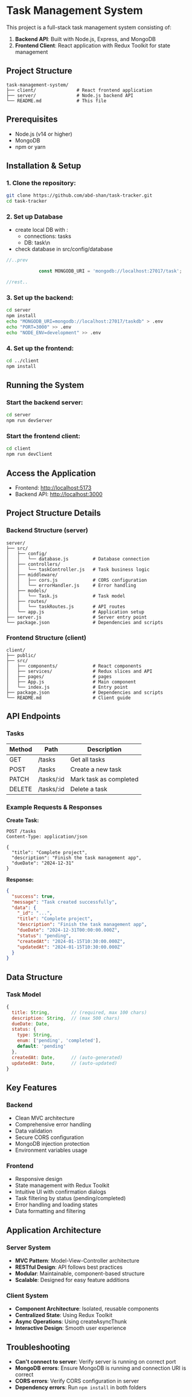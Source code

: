# Task Management System

This project is a full-stack task management system consisting of:

1. **Backend API**: Built with Node.js, Express, and MongoDB
2. **Frontend Client**: React application with Redux Toolkit for state management

## Project Structure

```
task-management-system/
├── client/               # React frontend application
├── server/               # Node.js backend API
└── README.md             # This file
```

## Prerequisites

- Node.js (v14 or higher)
- MongoDB
- npm or yarn

## Installation & Setup

### 1. Clone the repository:
```bash
git clone https://github.com/abd-shan/task-tracker.git
cd task-tracker
```

### 2. Set up Database

- create local DB with :
  - connections: tasks  
  - DB: task\n
- check database in src/config/database 
```js
//..prev

            const MONGODB_URI = 'mongodb://localhost:27017/task';

//rest..
```


### 3. Set up the backend:
```bash
cd server
npm install
echo "MONGODB_URI=mongodb://localhost:27017/taskdb" > .env
echo "PORT=3000" >> .env
echo "NODE_ENV=development" >> .env
```

### 4. Set up the frontend:
```bash
cd ../client
npm install
```

## Running the System

### Start the backend server:
```bash
cd server
npm run devServer
```

### Start the frontend client:
```bash
cd client
npm run devClient
```

## Access the Application

- Frontend: [http://localhost:5173](http://localhost:5173)
- Backend API: [http://localhost:3000](http://localhost:3000)

## Project Structure Details

### Backend Structure (server)
```
server/
├── src/
│   ├── config/
│   │   └── database.js         # Database connection
│   ├── controllers/
│   │   └── taskController.js   # Task business logic
│   ├── middleware/
│   │   ├── cors.js             # CORS configuration
│   │   └── errorHandler.js     # Error handling
│   ├── models/
│   │   └── Task.js             # Task model
│   ├── routes/
│   │   └── taskRoutes.js       # API routes
│   └── app.js                  # Application setup
├── server.js                   # Server entry point
└── package.json                # Dependencies and scripts
```

### Frontend Structure (client)
```
client/
├── public/
├── src/
│   ├── components/             # React components
│   ├── services/               # Redux slices and API
│   ├── pages/                  # pages 
│   ├── App.js                  # Main component
│   └── index.js                # Entry point
├── package.json                # Dependencies and scripts
└── README.md                   # Client guide
```

## API Endpoints

### Tasks

| Method | Path       | Description                |
|--------|------------|----------------------------|
| GET    | /tasks    | Get all tasks             |
| POST   | /tasks    | Create a new task         |
| PATCH  | /tasks/:id| Mark task as completed    |
| DELETE | /tasks/:id | Delete a task             |

### Example Requests & Responses

**Create Task:**
```http
POST /tasks
Content-Type: application/json

{
  "title": "Complete project",
  "description": "Finish the task management app",
  "dueDate": "2024-12-31"
}
```

**Response:**
```json
{
  "success": true,
  "message": "Task created successfully",
  "data": {
    "_id": "...",
    "title": "Complete project",
    "description": "Finish the task management app",
    "dueDate": "2024-12-31T00:00:00.000Z",
    "status": "pending",
    "createdAt": "2024-01-15T10:30:00.000Z",
    "updatedAt": "2024-01-15T10:30:00.000Z"
  }
}
```

## Data Structure

### Task Model
```javascript
{
  title: String,        // (required, max 100 chars)
  description: String,  // (max 500 chars)
  dueDate: Date,        
  status: {
    type: String,
    enum: ['pending', 'completed'],
    default: 'pending'
  },
  createdAt: Date,      // (auto-generated)
  updatedAt: Date,      // (auto-updated)
}
```

## Key Features

### Backend
- Clean MVC architecture
- Comprehensive error handling
- Data validation
- Secure CORS configuration
- MongoDB injection protection
- Environment variables usage

### Frontend
- Responsive design
- State management with Redux Toolkit
- Intuitive UI with confirmation dialogs
- Task filtering by status (pending/completed)
- Error handling and loading states
- Data formatting and filtering

## Application Architecture

### Server System
- **MVC Pattern**: Model-View-Controller architecture
- **RESTful Design**: API follows best practices
- **Modular**: Maintainable, component-based structure
- **Scalable**: Designed for easy feature additions

### Client System
- **Component Architecture**: Isolated, reusable components
- **Centralized State**: Using Redux Toolkit
- **Async Operations**: Using createAsyncThunk
- **Interactive Design**: Smooth user experience


## Troubleshooting

- **Can't connect to server**: Verify server is running on correct port
- **MongoDB errors**: Ensure MongoDB is running and connection URI is correct
- **CORS errors**: Verify CORS configuration in server
- **Dependency errors**: Run `npm install` in both folders


